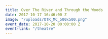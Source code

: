 ```yaml
---
title: Over The River and Through the Woods
date: 2017-10-17 16:46:00 Z
image: "/uploads/OTR_MC_500x500.png"
event_date: 2017-10-20 00:00:00 Z
event-link: "/theatre"
---
```


